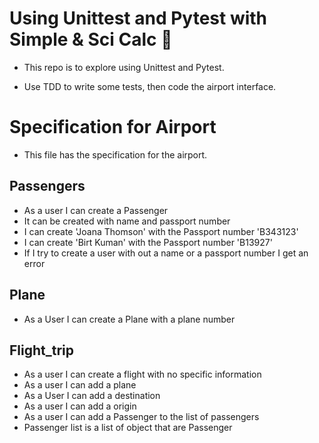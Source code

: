 # Using Unittest and Pytest with Simple & Sci Calc :taco:
- This repo is to explore using Unittest and Pytest.

- Use TDD to write some tests, then code the airport interface. 

# Specification for Airport 
- This file has the specification for the airport. 

## Passengers

- As a user I can create a Passenger
- It can be created with name and passport number
- I can create 'Joana Thomson' with the Passport number 'B343123'
- I can create 'Birt Kuman' with the Passport number 'B13927'
- If I try to create a user with out a name or a passport number I get an error

## Plane
- As a User I can create a Plane with a plane number

## Flight_trip
- As a user I can create a flight with no specific information
- As a user I can add a plane
- As a User I can add a destination
- As a user I can add a origin
- As a user I can add a Passenger to the list of passengers
- Passenger list is a list of object that are Passenger
